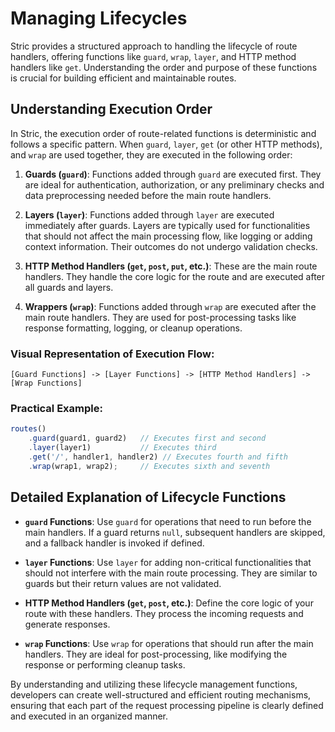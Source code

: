 # Managing Lifecycles
Stric provides a structured approach to handling the lifecycle of route handlers, offering functions like `guard`, `wrap`, `layer`, and HTTP method handlers like `get`. Understanding the order and purpose of these functions is crucial for building efficient and maintainable routes.

## Understanding Execution Order
In Stric, the execution order of route-related functions is deterministic and follows a specific pattern. When `guard`, `layer`, `get` (or other HTTP methods), and `wrap` are used together, they are executed in the following order:

1. **Guards (`guard`)**: Functions added through `guard` are executed first. They are ideal for authentication, authorization, or any preliminary checks and data preprocessing needed before the main route handlers.

2. **Layers (`layer`)**: Functions added through `layer` are executed immediately after guards. Layers are typically used for functionalities that should not affect the main processing flow, like logging or adding context information. Their outcomes do not undergo validation checks.

3. **HTTP Method Handlers (`get`, `post`, `put`, etc.)**: These are the main route handlers. They handle the core logic for the route and are executed after all guards and layers.

4. **Wrappers (`wrap`)**: Functions added through `wrap` are executed after the main route handlers. They are used for post-processing tasks like response formatting, logging, or cleanup operations.

### Visual Representation of Execution Flow:
```
[Guard Functions] -> [Layer Functions] -> [HTTP Method Handlers] -> [Wrap Functions]
```

### Practical Example:
```ts
routes()
    .guard(guard1, guard2)   // Executes first and second
    .layer(layer1)           // Executes third
    .get('/', handler1, handler2) // Executes fourth and fifth
    .wrap(wrap1, wrap2);     // Executes sixth and seventh
```

## Detailed Explanation of Lifecycle Functions
- **`guard` Functions**: Use `guard` for operations that need to run before the main handlers. If a guard returns `null`, subsequent handlers are skipped, and a fallback handler is invoked if defined.

- **`layer` Functions**: Use `layer` for adding non-critical functionalities that should not interfere with the main route processing. They are similar to guards but their return values are not validated.

- **HTTP Method Handlers (`get`, `post`, etc.)**: Define the core logic of your route with these handlers. They process the incoming requests and generate responses.

- **`wrap` Functions**: Use `wrap` for operations that should run after the main handlers. They are ideal for post-processing, like modifying the response or performing cleanup tasks.

By understanding and utilizing these lifecycle management functions, developers can create well-structured and efficient routing mechanisms, ensuring that each part of the request processing pipeline is clearly defined and executed in an organized manner.